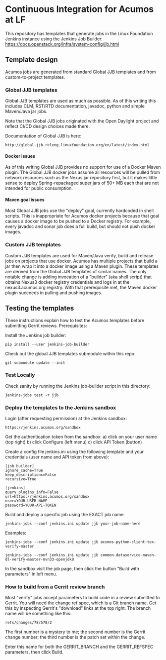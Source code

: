 # Continuous Integration for Acumos at LF

This repository has templates that generate jobs in the Linux Foundation Jenkins instance
using the Jenkins Job Builder: https://docs.openstack.org/infra/system-config/jjb.html

## Template design 

Acumos jobs are generated from standard Global JJB templates and from custom-to-project
templates. 

### Global JJB templates

Global JJB templates are used as much as possible. As of this writing this includes
CLM, RST/RTD documentation, javadoc, python and simple Maven/Java jar jobs.

Note that the Global JJB jobs originated with the Open Daylight project and reflect
CI/CD design choices made there.

Documentation of Global JJB is here:

    http://global-jjb.releng.linuxfoundation.org/en/latest/index.html

#### Docker issues 

As of this writing Global JJB provides no support for use of a Docker Maven plugin.
The Global JJB docker jobs assume all resources will be pulled from network resources such
as the Nexus jar repository first, but it makes little sense to deploy Spring-repackaged
super jars of 50+ MB each that are not intended for public consumption.  

#### Maven goal issues

Most Global JJB jobs use the "deploy" goal, currently hardcoded in shell scripts. 
This is inappropriate for Acumos docker projects because that goal causes a docker
image to be pushed to a Docker registry.  For example, every javadoc and sonar job
does a full build, but should not push docker images.

### Custom JJB templates

Custom JJB templates are used for Maven/Java verify, build and release jobs on
projects that use docker.  Acumos has multiple projects that build a jar then
wrap it into a docker image using a Maven plugin.  These templates are derived
from the Global JJB templates of similar names.  The only notable change is
adding invocation of a "builder" (aka shell script) that obtains Nexus3 docker
registry credentials and logs in at the nexus3.acumos.org registry.  With that
prerequisite met, the Maven docker plugin succeeds in pulling and pushing images.

## Testing the templates

These instructions explain how to test the Acumos templates before submitting Gerrit reviews.
Prerequisites:

Install the Jenkins job builder:

    pip install --user jenkins-job-builder

Check out the global JJB templates submodule within this repo:

    git submodule update --init

### Test Locally

Check sanity by running the Jenkins job-builder script in this directory:

    jenkins-jobs test -r jjb

### Deploy the templates to the Jenkins sandbox

Login (after requesting permission) at the Jenkins sandbox:

    https://jenkins.acumos.org/sandbox

Get the authentication token from the sandbox:
    a) click on your user name (top right)
    b) click Configure (left menu)
    c) click API Token (button)

Create a config file jenkins.ini using the following template and your credentials
(user name and API token from above):

	[job_builder]
	ignore_cache=True
	keep_descriptions=False
	recursive=True

	[jenkins]
	query_plugins_info=False
	url=https://jenkins.acumos.org/sandbox
	user=YOUR-USER-NAME
	password=YOUR-API-TOKEN

Build and deploy a specific job using the EXACT job name.

    jenkins-jobs --conf jenkins.ini update jjb your-job-name-here

Examples:

    jenkins-jobs --conf jenkins.ini update jjb acumos-python-client-tox-verify-master

    jenkins-jobs --conf jenkins.ini update jjb common-dataservice-maven-dl-verify-master-mvn33-openjdk8

In the sandbox visit the job page, then click the button "Build with parameters" in left menu.

### How to build from a Gerrit review branch

Most "verify" jobs accept parameters to build code in a review submitted to 
Gerrit.  You will need the change ref spec, which is a Git branch name.  Get
this by inspecting Gerrit's "download" links at the top right.  The branch
name will be something like this:  

	refs/changes/78/578/2

The first number is a mystery to me; the second number is the Gerrit change number; 
the third number is the patch set within the change.

Enter this name for both the GERRIT_BRANCH and the GERRIT_REFSPEC parameters, then
click Build.
